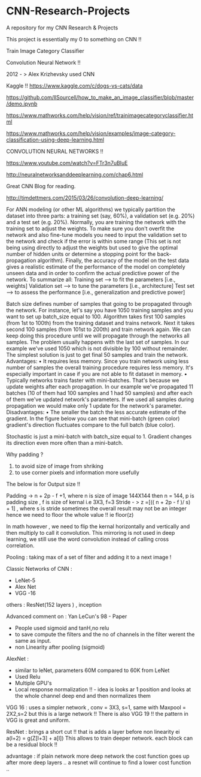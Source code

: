 # CNN-Research-Projects
A repository for my CNN Research &amp; Projects

This project is essentially my 0 to something on CNN !!

Train Image Category Classifier 

Convolution Neural Network !! 

2012 - > Alex Krizhevsky used CNN 

Kaggle !!
https://www.kaggle.com/c/dogs-vs-cats/data

https://github.com/llSourcell/how_to_make_an_image_classifier/blob/master/demo.ipynb


https://www.mathworks.com/help/vision/ref/trainimagecategoryclassifier.html

https://www.mathworks.com/help/vision/examples/image-category-classification-using-deep-learning.html


CONVOLUTION NEURAL NETWORKS !! 

https://www.youtube.com/watch?v=FTr3n7uBIuE

http://neuralnetworksanddeeplearning.com/chap6.html

Great CNN Blog for reading.

http://timdettmers.com/2015/03/26/convolution-deep-learning/


For ANN modeling (or other ML algorithms)  we typically partition the dataset into three parts: a training set (say, 60%), a validation set (e.g. 20%) and a test set (e.g. 20%). Normally, you are training the network with the training set to adjust the weights. To make sure you don't overfit the network and also fine-tune models you need to input the validation set to the network and check if the error is within some range (This set is not being using directly to adjust the weights but used to give the optimal number of hidden units or determine a stopping point for the back-propagation algorithm). Finally, the accuracy of the model on the test data gives a realistic estimate of the performance of the model on completely unseen data and in order to confirm the actual predictive power of the network.
To summarize all:
Training set  --> to fit the parameters [i.e., weights]
Validation set --> to tune the parameters [i.e., architecture]
Test set --> to assess the performance [i.e., generalization and predictive power]

Batch size defines number of samples that going to be propagated through the network.
For instance, let's say you have 1050 training samples and you want to set up batch_size equal to 100. Algorithm takes first 100 samples (from 1st to 100th) from the training dataset and trains network. Next it takes second 100 samples (from 101st to 200th) and train network again. We can keep doing this procedure until we will propagate through the networks all samples. The problem usually happens with the last set of samples. In our example we've used 1050 which is not divisible by 100 without remainder. The simplest solution is just to get final 50 samples and train the network.
Advantages:
•	It requires less memory. Since you train network using less number of samples the overall training procedure requires less memory. It's especially important in case if you are not able to fit dataset in memory.
•	Typically networks trains faster with mini-batches. That's because we update weights after each propagation. In our example we've propagated 11 batches (10 of them had 100 samples and 1 had 50 samples) and after each of them we've updated network's parameters. If we used all samples during propagation we would make only 1 update for the network's parameter.
Disadvantages:
•	The smaller the batch the less accurate estimate of the gradient. In the figure below you can see that mini-batch (green color) gradient's direction fluctuates compare to the full batch (blue color).
 
Stochastic is just a mini-batch with batch_size equal to 1. Gradient changes its direction even more often than a mini-batch.

Why padding ? 
1) to avoid size of image from shriking 
2) to use corner pixels and information more usefully 

The below is for Output size !! 

Padding ->  n + 2p - f +1, where n is size of image 144X144 then n = 144, p is padding size , 
            f is size of kernal i.e 3X3, f=3
Stride - > z =[(( n + 2p - f )/ s) + 1] , where  s is stride 
           sometimes the overall result may not be an integer hence we need to floor the whole value !! ie floor(z) 
           
In math however , we need to flip the kernal horizontally and vertically and then multiply to call it convolution. This mirroring is not used in deep learning, we still use the word convolution instead of calling cross correlation.

Pooling : taking max of a set of filter and adding it to a next image ! 

Classic Networks of CNN : 
 - LeNet-5 
 - Alex Net
 - VGG -16 
 
 others : ResNet(152 layers ) , inception 
 
 Advanced comment on : Yan LeCun's 98 - Paper 
 - People used sigmoid and tanH,no relu 
 - to save compute the filters and the no of channels in the filter werent the same as input. 
 - non Linearity after pooling (sigmoid) 
 
 AlexNet : 
 - similar to leNet, parameters 60M compared to 60K from LeNet
 - Used Relu 
 - Multiple GPU's 
 - Local response normalization !! - idea is looks ar 1 position and looks at the whole channel deep end and then normalizes them 
 
 VGG 16 : uses a simpler network , conv = 3X3, s=1, same with Maxpool = 2X2,s=2 but this is a large network !! 
 There is also VGG 19 !! the pattern in VGG is great and uniform. 
 
 ResNet : 
  brings a short cut !! that is adds a layer before non linearity ei a(l+2) = g(Z[l+3] + a[l])
  This allows to train deeper network. each block can be a residual block !! 
  
 advantage : 
 if plain network more deep network the cost function goes up after more deep layers .. 
 a resnet will continue to find a lower cost function .. 
 
 
  
   
 
 
 
 
